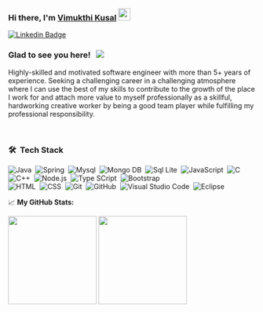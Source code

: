 ### Hi there, I'm <a href="https://gkassym.netlify.app" target="_blank">Vimukthi Kusal</a> <img src="https://media.giphy.com/media/hvRJCLFzcasrR4ia7z/giphy.gif" width="25px">

[![Linkedin Badge](https://img.shields.io/badge/-LinkedIn-0e76a8?style=flat-square&logo=Linkedin&logoColor=white)](https://www.linkedin.com/in/kusal-vimukthi-b1baa799/)


### Glad to see you here! &nbsp; ![](https://komarev.com/ghpvc/?username=vimukthi4639&color=red)

Highly-skilled and motivated software engineer with more than 5+ years of experience. Seeking a challenging career in a challenging atmosphere where I can use the best of my skills to contribute to the growth of the place I work for and attach more value to myself professionally as a skillful, hardworking creative worker by being a good team player while fulfilling my professional responsibility.


</br>


### 🛠 &nbsp;Tech Stack

![Java](https://img.shields.io/badge/-Java-05122A?style=flat&logo=Java&logoColor=FFA518)&nbsp;
![Spring](https://img.shields.io/badge/Spring-6DB33F?style=flat&logo=spring&logoColor=white)&nbsp;
![Mysql](	https://img.shields.io/badge/MySQL-00000F?style=flat&logo=mysql&logoColor=white)&nbsp;
![Mongo DB](https://img.shields.io/badge/MongoDB-4EA94B?style=flat&logo=mongodb&logoColor=white)&nbsp;
![Sql Lite](	https://img.shields.io/badge/SQLite-07405E?style=flat&logo=sqlite&logoColor=white)&nbsp;
![JavaScript](https://img.shields.io/badge/-JavaScript-05122A?style=flat&logo=javascript)&nbsp;
![C](https://img.shields.io/badge/-C-05122A?style=flat&logo=C&logoColor=A8B9CC)&nbsp;
![C++](https://img.shields.io/badge/-C++-05122A?style=flat&logo=C%2B%2B&logoColor=00599C)&nbsp;
![Node.js](https://img.shields.io/badge/-Node.js-05122A?style=flat&logo=node.js)&nbsp;
![Type SCript](https://img.shields.io/badge/TypeScript-007ACC?style=flat&logo=typescript&logoColor=white)&nbsp;
![Bootstrap](https://img.shields.io/badge/-Bootstrap-05122A?style=flat&logo=bootstrap&logoColor=563D7C)\
![HTML](https://img.shields.io/badge/-HTML-05122A?style=flat&logo=HTML5)&nbsp;
![CSS](https://img.shields.io/badge/-CSS-05122A?style=flat&logo=CSS3&logoColor=1572B6)&nbsp;
![Git](https://img.shields.io/badge/-Git-05122A?style=flat&logo=git)&nbsp;
![GitHub](https://img.shields.io/badge/-GitHub-05122A?style=flat&logo=github)&nbsp;
![Visual Studio Code](https://img.shields.io/badge/-Visual%20Studio%20Code-05122A?style=flat&logo=visual-studio-code&logoColor=007ACC)&nbsp;
![Eclipse](https://img.shields.io/badge/-Eclipse-05122A?style=flat&logo=eclipse-ide&logoColor=2C2255)


📈 **My GitHub Stats:**

<p>
  <img height="180em" src="https://github-readme-stats.vercel.app/api?username=vimukthi4639&show_icons=true&hide_border=true&&count_private=true&include_all_commits=true" />
  <img height="180em" src="https://github-readme-stats.vercel.app/api/top-langs/?username=vimukthi4639&exclude_repo=KNN-Image-Classification&show_icons=true&hide_border=true&layout=compact&langs_count=8"/>
</p>



